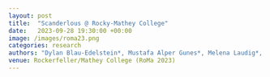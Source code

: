 ```yaml
---
layout: post
title:  "Scanderlous @ Rocky-Mathey College"
date:   2023-09-28 19:30:00 +00:00
image: /images/roma23.png
categories: research    
authors: "Dylan Blau-Edelstein*, Mustafa Alper Gunes*, Melena Laudig*, Maxine Peroni-Scharf*, Matt Schulz*, Stefan Clarke*, Alexander Raistrick* (* denotes equal contribution)"
venue: Rockerfeller/Mathey College (RoMa 2023)
---
```

